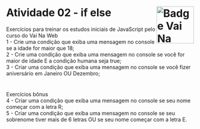 # Atividade 02 - if else <img src="https://i.ibb.co/QpLTKSz/badge-M2-T2.png" alt="Badge Vai Na Web T2.1" width="100" align="right">

Exercícios para treinar os estudos iniciais de JavaScript pelo curso do Vai Na Web<br>
1 - Crie uma condição que exiba uma mensagem no console se a idade for maior que 18;<br>
2 - Crie uma condição que exiba uma mensagem no console se você for maior de idade E a condição humana seja true;<br>
3 - Criar uma condição que exiba uma mensagem no console se você fizer aniversário em Janeiro OU Dezembro;<br>
#
Exercícios bônus<br>
4 - Criar uma condição que exiba uma mensagem no console se seu nome começar com a letra R;<br>
5 - Criar uma condição que exiba uma mensagem no console se seu sobrenome tiver mais de 6 letras OU se seu nome começar com a letra E.
